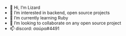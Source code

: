 - 👋 Hi, I’m Lizard
- 👀 I’m interested in backend, open source projects
- 🌱 I’m currently learning Ruby
- 💞️ I’m looking to collaborate on any open source project
- 📫 discord: σαύρα#4491

<!---
lizardwine/lizardwine is a ✨ special ✨ repository because its `README.md` (this file) appears on your GitHub profile.
You can click the Preview link to take a look at your changes.
--->
